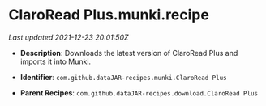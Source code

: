 # ClaroRead Plus.munki.recipe

_Last updated 2021-12-23 20:01:50Z_

- **Description**: Downloads the latest version of ClaroRead Plus and imports it into Munki.

- **Identifier**: `com.github.dataJAR-recipes.munki.ClaroRead Plus`

- **Parent Recipes**: `com.github.dataJAR-recipes.download.ClaroRead Plus`
